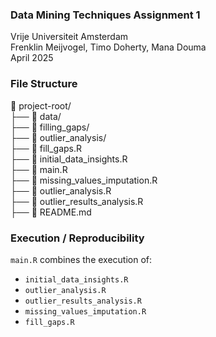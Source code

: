 ### Data Mining Techniques Assignment 1  
Vrije Universiteit Amsterdam  
Frenklin Meijvogel, Timo Doherty, Mana Douma  
April 2025  

### File Structure  
📁 project-root/  
├── 📁 data/  
├── 📁 filling_gaps/  
├── 📁 outlier_analysis/  
├── 📄 fill_gaps.R  
├── 📄 initial_data_insights.R  
├── 📄 main.R  
├── 📄 missing_values_imputation.R  
├── 📄 outlier_analysis.R  
├── 📄 outlier_results_analysis.R  
├── 📄 README.md  

### Execution / Reproducibility  
`main.R` combines the execution of:  
- `initial_data_insights.R`  
- `outlier_analysis.R`  
- `outlier_results_analysis.R`  
- `missing_values_imputation.R`  
- `fill_gaps.R`
